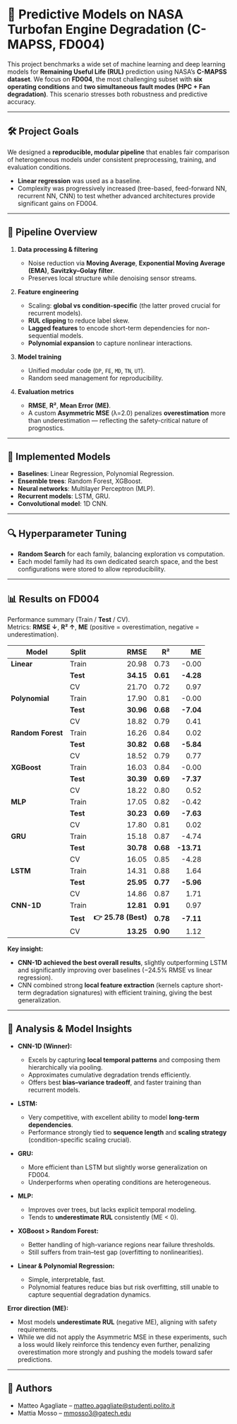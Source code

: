 # 🔧 Predictive Models on NASA Turbofan Engine Degradation (C-MAPSS, FD004)

This project benchmarks a wide set of machine learning and deep learning models for **Remaining Useful Life (RUL)** prediction using NASA’s **C-MAPSS dataset**. We focus on **FD004**, the most challenging subset with **six operating conditions** and **two simultaneous fault modes (HPC + Fan degradation)**. This scenario stresses both robustness and predictive accuracy.

---

## 🛠 Project Goals
We designed a **reproducible, modular pipeline** that enables fair comparison of heterogeneous models under consistent preprocessing, training, and evaluation conditions.  
- **Linear regression** was used as a baseline.  
- Complexity was progressively increased (tree-based, feed-forward NN, recurrent NN, CNN) to test whether advanced architectures provide significant gains on FD004.  

---

## 📂 Pipeline Overview

1. **Data processing & filtering**  
   - Noise reduction via **Moving Average**, **Exponential Moving Average (EMA)**, **Savitzky–Golay filter**.  
   - Preserves local structure while denoising sensor streams.  

2. **Feature engineering**  
   - Scaling: **global vs condition-specific** (the latter proved crucial for recurrent models).  
   - **RUL clipping** to reduce label skew.  
   - **Lagged features** to encode short-term dependencies for non-sequential models.  
   - **Polynomial expansion** to capture nonlinear interactions.  

3. **Model training**  
   - Unified modular code (`DP`, `FE`, `MD`, `TN`, `UT`).  
   - Random seed management for reproducibility.  

4. **Evaluation metrics**  
   - **RMSE**, **R²**, **Mean Error (ME)**.  
   - A custom **Asymmetric MSE** (λ=2.0) penalizes **overestimation** more than underestimation — reflecting the safety-critical nature of prognostics.  

---

## 🤖 Implemented Models

- **Baselines**: Linear Regression, Polynomial Regression.  
- **Ensemble trees**: Random Forest, XGBoost.  
- **Neural networks**: Multilayer Perceptron (MLP).  
- **Recurrent models**: LSTM, GRU. 
- **Convolutional model**: 1D CNN.

---

## 🔍 Hyperparameter Tuning
- **Random Search** for each family, balancing exploration vs computation.  
- Each model family had its own dedicated search space, and the best configurations were stored to allow reproducibility.

---

## 📊 Results on FD004

Performance summary (Train / **Test** / CV).  
Metrics: **RMSE ↓**, **R² ↑**, **ME** (positive = overestimation, negative = underestimation).  

| Model | Split | RMSE | R² | ME |
|---|---|---:|---:|---:|
| **Linear** | Train | 20.98 | 0.73 | -0.00 |
|  | **Test** | **34.15** | **0.61** | **-4.28** |
|  | CV | 21.70 | 0.72 | 0.97 |
| **Polynomial** | Train | 17.90 | 0.81 | -0.00 |
|  | **Test** | **30.96** | **0.68** | **-7.04** |
|  | CV | 18.82 | 0.79 | 0.41 |
| **Random Forest** | Train | 16.26 | 0.84 | 0.02 |
|  | **Test** | **30.82** | **0.68** | **-5.84** |
|  | CV | 18.52 | 0.79 | 0.77 |
| **XGBoost** | Train | 16.03 | 0.84 | -0.00 |
|  | **Test** | **30.39** | **0.69** | **-7.37** |
|  | CV | 18.22 | 0.80 | 0.52 |
| **MLP** | Train | 17.05 | 0.82 | -0.42 |
|  | **Test** | **30.23** | **0.69** | **-7.63** |
|  | CV | 17.80 | 0.81 | 0.02 |
| **GRU** | Train | 15.18 | 0.87 | -4.74 |
|  | **Test** | **30.78** | **0.68** | **-13.71** |
|  | CV | 16.05 | 0.85 | -4.28 |
| **LSTM** | Train | 14.31 | 0.88 | 1.64 |
|  | **Test** | **25.95** | **0.77** | **-5.96** |
|  | CV | 14.86 | 0.87 | 1.71 |
| **CNN-1D** | Train | **12.81** | **0.91** | 0.97 |
|  | **Test** | **👉 25.78 (Best)** | **0.78** | **-7.11** |
|  | CV | **13.25** | **0.90** | 1.12 |

**Key insight:**  
- **CNN-1D achieved the best overall results**, slightly outperforming LSTM and significantly improving over baselines (−24.5% RMSE vs linear regression).  
- CNN combined strong **local feature extraction** (kernels capture short-term degradation signatures) with efficient training, giving the best generalization.  

---

## 🧠 Analysis & Model Insights

- **CNN-1D (Winner):**  
  - Excels by capturing **local temporal patterns** and composing them hierarchically via pooling.  
  - Approximates cumulative degradation trends efficiently.  
  - Offers best **bias–variance tradeoff**, and faster training than recurrent models.  

- **LSTM:**  
  - Very competitive, with excellent ability to model **long-term dependencies**.  
  - Performance strongly tied to **sequence length** and **scaling strategy** (condition-specific scaling crucial).  

- **GRU:**  
  - More efficient than LSTM but slightly worse generalization on FD004.  
  - Underperforms when operating conditions are heterogeneous.  

- **MLP:**  
  - Improves over trees, but lacks explicit temporal modeling.  
  - Tends to **underestimate RUL** consistently (ME < 0).  

- **XGBoost > Random Forest:**  
  - Better handling of high-variance regions near failure thresholds.  
  - Still suffers from train–test gap (overfitting to nonlinearities).  

- **Linear & Polynomial Regression:**  
  - Simple, interpretable, fast.  
  - Polynomial features reduce bias but risk overfitting, still unable to capture sequential degradation dynamics.  

**Error direction (ME):**  
- Most models **underestimate RUL** (negative ME), aligning with safety requirements.  
- While we did not apply the Asymmetric MSE in these experiments, such a loss would likely reinforce this tendency even further, penalizing overestimation more strongly and pushing the models toward safer predictions.

---

## 👥 Authors
- Matteo Agagliate – [matteo.agagliate@studenti.polito.it](mailto:matteo.agagliate@studenti.polito.it)  
- Mattia Mosso – [mmosso3@gatech.edu](mailto:mmosso3@gatech.edu)  
